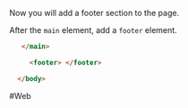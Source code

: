 Now you will add a footer section to the page.

After the `main` element, add a `footer` element.


```html
   </main>

     <footer> </footer>

  </body>
```



#Web